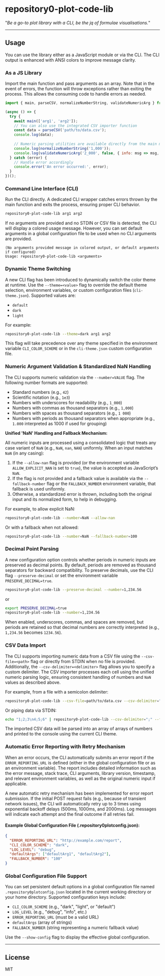 # repository0-plot-code-lib

"_Be a go-to plot library with a CLI, be the jq of formulae visualisations._"

---

## Usage

You can use the library either as a JavaScript module or via the CLI. The CLI output is enhanced with ANSI colors to improve message clarity.

### As a JS Library

Import the main function and pass arguments as an array. Note that in the event of errors, the function will throw exceptions rather than exiting the process. This allows the consuming code to handle errors as needed.

```js
import { main, parseCSV, normalizeNumberString, validateNumericArg } from '@src/lib/main.js';

(async () => {
  try {
    await main(['arg1', 'arg2']);
    // You can also use the integrated CSV importer function
    const data = parseCSV('path/to/data.csv');
    console.log(data);
    
    // Numeric parsing utilities are available directly from the main module
    console.log(normalizeNumberString('1,000'));
    console.log(validateNumericArg('2_000', false, { info: msg => msg, error: msg => msg }));
  } catch (error) {
    // Handle error accordingly
    console.error('An error occurred:', error);
  }
})();
```

### Command Line Interface (CLI)

Run the CLI directly. A dedicated CLI wrapper catches errors thrown by the main function and exits the process, ensuring proper CLI behavior.

```bash
repository0-plot-code-lib arg1 arg2
```

If no arguments are provided and no STDIN or CSV file is detected, the CLI will display a colored usage message. However, you can set default arguments in a global configuration file to be used when no CLI arguments are provided.

```
(No arguments provided message in colored output, or default arguments if configured)
Usage: repository0-plot-code-lib <arguments>
```

### Dynamic Theme Switching

A new CLI flag has been introduced to dynamically switch the color theme at runtime. Use the `--theme=<value>` flag to override the default theme selection, environment variables, or custom configuration files (`cli-theme.json`). Supported values are:

- `default`
- `dark`
- `light`

For example:

```bash
repository0-plot-code-lib --theme=dark arg1 arg2
```

This flag will take precedence over any theme specified in the environment variable `CLI_COLOR_SCHEME` or in the `cli-theme.json` custom configuration file.

### Numeric Argument Validation & Standardized NaN Handling

The CLI supports numeric validation via the `--number=VALUE` flag. The following number formats are supported:

- Standard numbers (e.g., `42`)
- Scientific notation (e.g., `1e3`)
- Numbers with underscores for readability (e.g., `1_000`)
- Numbers with commas as thousand separators (e.g., `1,000`)
- Numbers with spaces as thousand separators (e.g., `1 000`)
- Numbers with periods as thousand separators when appropriate (e.g., `1.000` interpreted as 1000 if used for grouping)

**Unified 'NaN' Handling and Fallback Mechanism:**

All numeric inputs are processed using a consolidated logic that treats any case variant of `NaN` (e.g., `NaN`, `nan`, `NAN`) uniformly. When an input matches `NaN` (in any casing):

1. If the `--allow-nan` flag is provided (or the environment variable `ALLOW_EXPLICIT_NAN` is set to `true`), the value is accepted as JavaScript’s `NaN`.
2. If the flag is not provided and a fallback value is available via the `--fallback-number` flag or the `FALLBACK_NUMBER` environment variable, that fallback is used uniformly.
3. Otherwise, a standardized error is thrown, including both the original input and its normalized form, to help in debugging.

For example, to allow explicit NaN:

```bash
repository0-plot-code-lib --number=NaN --allow-nan
```

Or with a fallback when not allowed:

```bash
repository0-plot-code-lib --number=NaN --fallback-number=100
```

### Decimal Point Parsing

A new configuration option controls whether periods in numeric inputs are preserved as decimal points. By default, periods are removed as thousand separators for backward compatibility. To preserve decimals, use the CLI flag `--preserve-decimal` or set the environment variable `PRESERVE_DECIMAL=true`.

```bash
repository0-plot-code-lib --preserve-decimal --number=1,234.56
```

or

```bash
export PRESERVE_DECIMAL=true
repository0-plot-code-lib --number=1,234.56
```

When enabled, underscores, commas, and spaces are removed, but periods are retained so that decimal numbers are correctly interpreted (e.g., `1,234.56` becomes `1234.56`).

### CSV Data Import

The CLI supports importing numeric data from a CSV file using the `--csv-file=<path>` flag or directly from STDIN when no file is provided. Additionally, the `--csv-delimiter=<delimiter>` flag allows you to specify a custom delimiter. The CSV importer processes each cell using the unified numeric parsing logic, ensuring consistent handling of numbers and `NaN` values as described above.

For example, from a file with a semicolon delimiter:

```bash
repository0-plot-code-lib --csv-file=path/to/data.csv --csv-delimiter=";" --fallback-number=100
```

Or piping data via STDIN:

```bash
echo "1;2;3\n4;5;6" | repository0-plot-code-lib --csv-delimiter=";" --fallback-number=100
```

The imported CSV data will be parsed into an array of arrays of numbers and printed to the console using the current CLI theme.

### Automatic Error Reporting with Retry Mechanism

When an error occurs, the CLI automatically submits an error report if the `ERROR_REPORTING_URL` is defined (either in the global configuration file or as an environment variable). The report includes detailed information such as the error message, stack trace, CLI arguments, library version, timestamp, and relevant environment variables, as well as the original numeric input if applicable.

A new automatic retry mechanism has been implemented for error report submission. If the initial POST request fails (e.g., because of transient network issues), the CLI will automatically retry up to 3 times using exponential backoff delays (500ms, 1000ms, and 2000ms). Log messages will indicate each attempt and the final outcome if all retries fail.

#### Example Global Configuration File (.repository0plotconfig.json):

```json
{
  "ERROR_REPORTING_URL": "http://example.com/report",
  "CLI_COLOR_SCHEME": "dark",
  "LOG_LEVEL": "debug",
  "defaultArgs": ["defaultArg1", "defaultArg2"],
  "FALLBACK_NUMBER": "100"
}
```

### Global Configuration File Support

You can set persistent default options in a global configuration file named `.repository0plotconfig.json` located in the current working directory or your home directory. Supported configuration keys include:

- `CLI_COLOR_SCHEME` (e.g., "dark", "light", or "default")
- `LOG_LEVEL` (e.g., "debug", "info", etc.)
- `ERROR_REPORTING_URL` (must be a valid URL)
- `defaultArgs` (array of strings)
- `FALLBACK_NUMBER` (string representing a numeric fallback value)

Use the `--show-config` flag to display the effective global configuration.

---

## License

MIT
